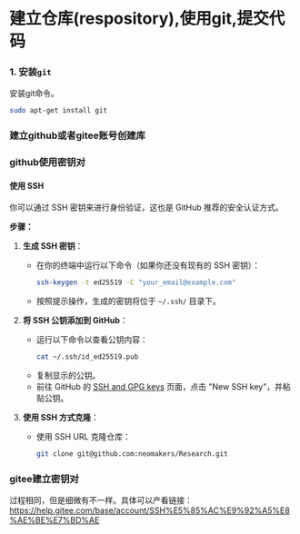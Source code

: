 # 建立仓库(respository),使用git,提交代码
### 1. 安装`git`
安装git命令。
```bash
sudo apt-get install git
```
### 建立github或者gitee账号创建库

### github使用密钥对
#### 使用 **SSH**
你可以通过 SSH 密钥来进行身份验证，这也是 GitHub 推荐的安全认证方式。

**步骤：**
1. **生成 SSH 密钥**：
   - 在你的终端中运行以下命令（如果你还没有现有的 SSH 密钥）：
     ```bash
     ssh-keygen -t ed25519 -C "your_email@example.com"
     ```
   - 按照提示操作，生成的密钥将位于 `~/.ssh/` 目录下。

2. **将 SSH 公钥添加到 GitHub**：
   - 运行以下命令以查看公钥内容：
     ```bash
     cat ~/.ssh/id_ed25519.pub
     ```
   - 复制显示的公钥。
   - 前往 GitHub 的 [SSH and GPG keys](https://github.com/settings/keys) 页面，点击 "New SSH key"，并粘贴公钥。

3. **使用 SSH 方式克隆**：
   - 使用 SSH URL 克隆仓库：
     ```bash
     git clone git@github.com:neomakers/Research.git
     ```

### gitee建立密钥对
 过程相同，但是细微有不一样。具体可以产看链接：https://help.gitee.com/base/account/SSH%E5%85%AC%E9%92%A5%E8%AE%BE%E7%BD%AE
